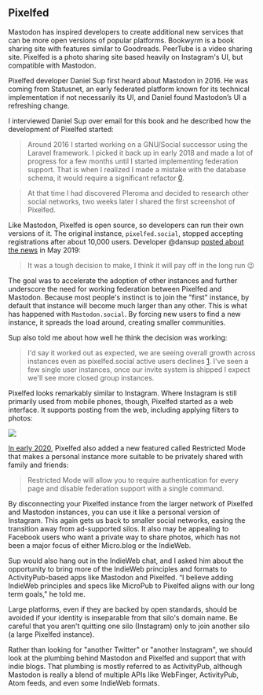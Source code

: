 ## Pixelfed

Mastodon has inspired developers to create additional new services that can be more open versions of popular platforms. Bookwyrm is a book sharing site with features similar to Goodreads. PeerTube is a video sharing site. Pixelfed is a photo sharing site based heavily on Instagram's UI, but compatible with Mastodon.

Pixelfed developer Daniel Sup first heard about Mastodon in 2016. He was coming from Statusnet, an early federated platform known for its technical implementation if not necessarily its UI, and Daniel found Mastodon’s UI a refreshing change.

I interviewed Daniel Sup over email for this book and he described how the development of Pixelfed started:

> Around 2016 I started working on a GNU/Social successor using the Laravel framework. I picked it back up in early 2018 and made a lot of progress for a few months until I started implementing federation support. That is when I realized I made a mistake with the database schema, it would require a significant refactor [0]().

> At that time I had discovered Pleroma and decided to research other social networks, two weeks later I shared the first screenshot of Pixelfed.

Like Mastodon, Pixelfed is open source, so developers can run their own versions of it. The original instance, `pixelfed.social`, stopped accepting registrations after about 10,000 users. Developer @dansup [posted about the news][2] in May 2019:

> It was a tough decision to make, I think it will pay off in the long run 😉

The goal was to accelerate the adoption of other instances and further underscore the need for working federation between Pixelfed and Mastodon. Because most people's instinct is to join the "first" instance, by default that instance will become much larger than any other. This is what has happened with `Mastodon.social`. By forcing new users to find a new instance, it spreads the load around, creating smaller communities.

Sup also told me about how well he think the decision was working:

> I'd say it worked out as expected, we are seeing overall growth across instances even as pixelfed.social active users declines [1](). I've seen a few single user instances, once our invite system is shipped I expect we'll see more closed group instances.

Pixelfed looks remarkably similar to Instagram. Where Instagram is still primarily used from mobile phones, though, Pixelfed started as a web interface. It supports posting from the web, including applying filters to photos:

![][image-1]

[In early 2020][4], Pixelfed also added a new featured called Restricted Mode that makes a personal instance more suitable to be privately shared with family and friends:

> Restricted Mode will allow you to require authentication for every page and disable federation support with a single command.

By disconnecting your Pixelfed instance from the larger network of Pixelfed and Mastodon instances, you can use it like a personal version of Instagram. This again gets us back to smaller social networks, easing the transition away from ad-supported silos. It also may be appealing to Facebook users who want a private way to share photos, which has not been a major focus of either Micro.blog or the IndieWeb.

Sup would also hang out in the IndieWeb chat, and I asked him about the opportunity to bring more of the IndieWeb principles and formats to ActivityPub-based apps like Mastodon and Pixelfed. “I believe adding IndieWeb principles and specs like MicroPub to Pixelfed aligns with our long term goals,” he told me.

Large platforms, even if they are backed by open standards, should be avoided if your identity is inseparable from that silo's domain name. Be careful that you aren't quitting one silo (Instagram) only to join another silo (a large Pixelfed instance).

Rather than looking for "another Twitter" or "another Instagram", we should look at the plumbing behind Mastodon and Pixelfed and support that with indie blogs. That plumbing is mostly referred to as ActivityPub, although Mastodon is really a blend of multiple APIs like WebFinger, ActivityPub, Atom feeds, and even some IndieWeb formats.

[2]:	https://mastodon.social/@dansup/102166878559849519
[4]:	https://mastodon.social/@pixelfed/103542563320249737

[image-1]:	https://book.micro.blog/uploads/2020/3d2b9de6dd.png
